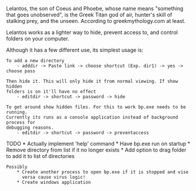 

Lelantos, the son of Coeus and Phoebe, whose name means "something that
goes unobserved", is the Greek Titan god of air, hunter's skill of stalking
prey, and the unseen. According to greekmythology.com at least.

Lelantos works as a lighter way to hide, prevent access to, and control
folders on your computer. 

Although it has a few different use, its simplest usage is:
	
	To add a new directory
		- adddir -> Paste link -> choose shortcut (Exp. dir1) -> yes -> choose pass
		
	Then hide it. This will only hide it from normal viewing. If show hidden
	folders is on it'll have no effect
		- editdir -> shortcut -> password -> hide
		
	To get around show hidden files. For this to work bp.exe needs to be running.
	Currently its runs as a console application instead of background process for 
	debugging reasons. 
		- editdir -> shortcut -> password -> preventaccess
	
	

TODO
	* Actually implement 'help' command
	* Have bp.exe run on startup
	* Remove directory from list if it no longer exists
	* Add option to drag folder to add it to list of directories
	
	Possibly 
		* Create another process to open bp.exe if it is stopped and vise
		  versa cause virus logic!
		* Create windows application 